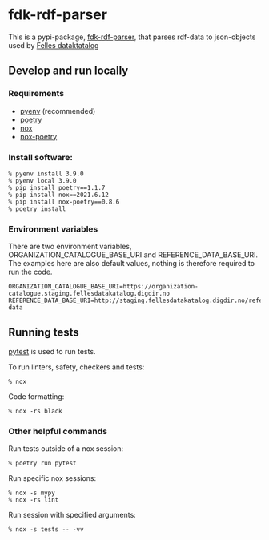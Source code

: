 # fdk-rdf-parser

This is a pypi-package, [fdk-rdf-parser](https://pypi.org/project/fdk-rdf-parser), that parses rdf-data to json-objects used by [Felles dataktatalog](https://data.norge.no)

## Develop and run locally
### Requirements
- [pyenv](https://github.com/pyenv/pyenv) (recommended)
- [poetry](https://python-poetry.org/)
- [nox](https://nox.thea.codes/en/stable/)
- [nox-poetry](https://pypi.org/project/nox-poetry/)

### Install software:
```
% pyenv install 3.9.0
% pyenv local 3.9.0
% pip install poetry==1.1.7
% pip install nox==2021.6.12
% pip install nox-poetry==0.8.6
% poetry install
```

### Environment variables
There are two environment variables, ORGANIZATION_CATALOGUE_BASE_URI and REFERENCE_DATA_BASE_URI. The examples here are also default values, nothing is therefore required to run the code.

```
ORGANIZATION_CATALOGUE_BASE_URI=https://organization-catalogue.staging.fellesdatakatalog.digdir.no
REFERENCE_DATA_BASE_URI=http://staging.fellesdatakatalog.digdir.no/reference-data
```

## Running tests
[pytest](https://docs.pytest.org/en/latest/) is used to run tests.

To run linters, safety, checkers and tests:
```
% nox
```

Code formatting:
```
% nox -rs black
```

### Other helpful commands

Run tests outside of a nox session:
```
% poetry run pytest
```

Run specific nox sessions:
```
% nox -s mypy
% nox -rs lint
```

Run session with specified arguments:
```
% nox -s tests -- -vv
```
